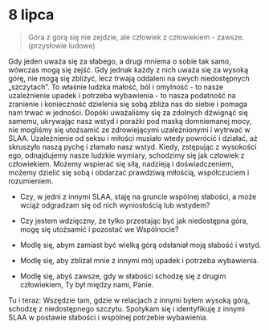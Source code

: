 
# 8 lipca

> Góra z górą się nie zejdzie, ale człowiek z człowiekiem - zawsze. (przysłowie ludowe)

Gdy jeden uważa się za słabego, a drugi mniema o sobie tak samo, wówczas mogą się zejść. Gdy jednak każdy z nich uważa się za wysoką górę, nie mogą się zbliżyć, lecz trwają oddaleni na swych niedostępnych „szczytach”. To właśnie ludzka małość, ból i omylność - to nasze uzależnienie upadek i potrzeba wybawienia - to nasza podatność na zranienie i konieczność dzielenia się sobą zbliża nas do siebie i pomaga nam trwać w jedności. Dopóki uważaliśmy się za zdolnych dźwignąć się samemu, ukrywając nasz wstyd i porażki pod maską domniemanej mocy, nie mogliśmy się utożsamić ze zdrowiejącymi uzależnionymi i wytrwać w SLAA. Uzależnienie od seksu i miłości musiało wtedy powrócić i działać, aż skruszyło naszą pychę i złamało nasz wstyd. Kiedy, zstępując z wysokości ego, odnajdujemy nasze ludzkie wymiary, schodzimy się jak człowiek z człowiekiem. Możemy wspierać się siłą, nadzieją i doświadczeniem, możemy dzielić się sobą i obdarzać prawdziwą miłością, współczuciem i rozumieniem.

- Czy, w jedni z innymi SLAA, staję na gruncie wspólnej słabości, a może wciąż odgradzam się od nich wyniosłością lub wstydem?
- Czy jestem wdzięczny, że tylko przestając być jak niedostępna góra, mogę się utożsamić i pozostać we Wspólnocie?

- Modlę się, abym zamiast być wielką górą odsłaniał moją słabość i wstyd.
- Modlę się, aby zbliżał mnie z innymi mój upadek i potrzeba wybawienia.
- Modlę się, abyś zawsze, gdy w słabości schodzę się z drugim człowiekiem, Ty był między nami, Panie.

Tu i teraz: Wszędzie tam, gdzie w relacjach z innymi byłem wysoką górą, schodzę z niedostępnego szczytu. Spotykam się i identyfikuję z innymi SLAA w postawie słabości i wspólnej potrzebie wybawienia.
